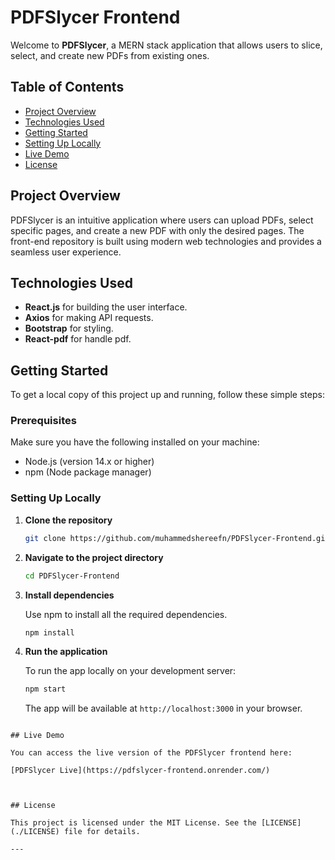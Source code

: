 
# PDFSlycer Frontend

Welcome to **PDFSlycer**, a MERN stack application that allows users to slice, select, and create new PDFs from existing ones.

## Table of Contents
- [Project Overview](#project-overview)
- [Technologies Used](#technologies-used)
- [Getting Started](#getting-started)
- [Setting Up Locally](#setting-up-locally)
- [Live Demo](#live-demo)
- [License](#license)

## Project Overview

PDFSlycer is an intuitive application where users can upload PDFs, select specific pages, and create a new PDF with only the desired pages. The front-end repository is built using modern web technologies and provides a seamless user experience.

## Technologies Used

- **React.js** for building the user interface.
- **Axios** for making API requests.
- **Bootstrap** for styling.
- **React-pdf** for handle pdf.
  
## Getting Started

To get a local copy of this project up and running, follow these simple steps:

### Prerequisites

Make sure you have the following installed on your machine:
- Node.js (version 14.x or higher)
- npm (Node package manager)

### Setting Up Locally

1. **Clone the repository**

   ```bash
   git clone https://github.com/muhammedshereefn/PDFSlycer-Frontend.git
   ```

2. **Navigate to the project directory**

   ```bash
   cd PDFSlycer-Frontend
   ```

3. **Install dependencies**

   Use npm to install all the required dependencies.

   ```bash
   npm install
   ```

4. **Run the application**

   To run the app locally on your development server:

   ```bash
   npm start
   ```

   The app will be available at `http://localhost:3000` in your browser.


```

## Live Demo

You can access the live version of the PDFSlycer frontend here:

[PDFSlycer Live](https://pdfslycer-frontend.onrender.com/)



## License

This project is licensed under the MIT License. See the [LICENSE](./LICENSE) file for details.

---

